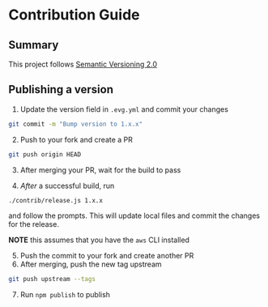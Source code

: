 # Contribution Guide

## Summary

This project follows [Semantic Versioning 2.0](https://semver.org/)

## Publishing a version

1. Update the version field in `.evg.yml` and commit your changes
  ```bash
  git commit -m "Bump version to 1.x.x"
  ```

2. Push to your fork and create a PR
  ```bash
  git push origin HEAD
  ```

3. After merging your PR, wait for the build to pass

4. *After* a successful build, run

  ```bash
  ./contrib/release.js 1.x.x
  ```

  and follow the prompts. This will update local files and commit the changes for the release.

  **NOTE** this assumes that you have the `aws` CLI installed

5. Push the commit to your fork and create another PR
6. After merging, push the new tag upstream
```bash
git push upstream --tags
```

7. Run `npm publish` to publish
